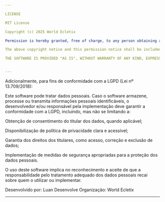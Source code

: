 ```yaml
---

LICENSE

MIT License

Copyright (c) 2025 World Ecletix

Permission is hereby granted, free of charge, to any person obtaining a copy of this software and associated documentation files (the “Software”), to deal in the Software without restriction, including without limitation the rights to use, copy, modify, merge, publish, distribute, sublicense, and/or sell copies of the Software, and to permit persons to whom the Software is furnished to do so, subject to the following conditions:

The above copyright notice and this permission notice shall be included in all copies or substantial portions of the Software.

THE SOFTWARE IS PROVIDED "AS IS", WITHOUT WARRANTY OF ANY KIND, EXPRESS OR IMPLIED, INCLUDING BUT NOT LIMITED TO THE WARRANTIES OF MERCHANTABILITY, FITNESS FOR A PARTICULAR PURPOSE AND NONINFRINGEMENT. IN NO EVENT SHALL THE AUTHORS OR COPYRIGHT HOLDERS BE LIABLE FOR ANY CLAIM, DAMAGES OR OTHER LIABILITY, WHETHER IN AN ACTION OF CONTRACT, TORT OR OTHERWISE, ARISING FROM, OUT OF OR IN CONNECTION WITH THE SOFTWARE OR THE USE OR OTHER DEALINGS IN THE SOFTWARE.


---
```


Adicionalmente, para fins de conformidade com a LGPD (Lei nº 13.709/2018):

Este software pode tratar dados pessoais. Caso o software armazene, processe ou transmita informações pessoais identificáveis, o desenvolvedor e/ou responsável pela implementação deve garantir a conformidade com a LGPD, incluindo, mas não se limitando a:

Obtenção de consentimento do titular dos dados, quando aplicável;

Disponibilização de política de privacidade clara e acessível;

Garantia dos direitos dos titulares, como acesso, correção e exclusão de dados;

Implementação de medidas de segurança apropriadas para a proteção dos dados pessoais.


O uso deste software implica no reconhecimento e aceite de que a responsabilidade pelo tratamento adequado dos dados pessoais recai sobre quem o utilizar ou implementar.

Desenvolvido por: Luan Desenvolve
Organização: World Ecletix


---

